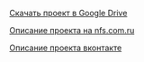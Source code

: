 [Скачать проект в Google Drive](https://drive.google.com/uc?id=0BxYism8ulwprOVAxY21UTGJzaHc&export=download)

[Описание проекта на nfs.com.ru](https://nfs.com.ru/forum/viewtopic.php?f=13&t=1369)

[Описание проекта вконтакте](https://vk.com/@nfsundergroundmods-nfs-underground-redux-2017)